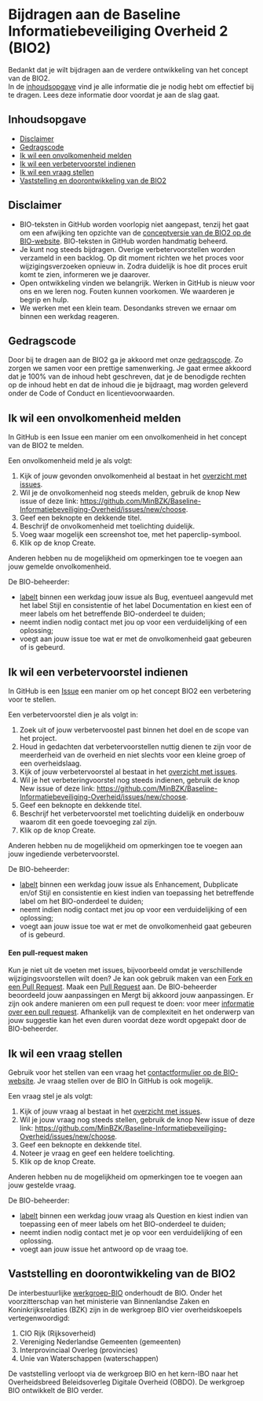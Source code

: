 # Bijdragen aan de Baseline Informatiebeveiliging Overheid 2 (BIO2)
Bedankt dat je wilt bijdragen aan de verdere ontwikkeling van het concept van de BIO2.<br>
In de [inhoudsopgave](#inhoudsopgave) vind je alle informatie die je nodig hebt om effectief bij te dragen.
Lees deze informatie door voordat je aan de slag gaat.

## Inhoudsopgave
- [Disclaimer](#disclaimer)
- [Gedragscode](#gedragscode)
- [Ik wil een onvolkomenheid melden](#ik-wil-een-onvolkomenheid-melden)
- [Ik wil een verbetervoorstel indienen](#ik-wil-een-verbetervoorstel-indienen)
- [Ik wil een vraag stellen](#ik-wil-een-vraag-stellen)
- [Vaststelling en doorontwikkeling van de BIO2](#vaststelling-en-doorontwikkeling-van-de-bio2) 

## Disclaimer
- BIO-teksten in GitHub worden voorlopig niet aangepast, tenzij het gaat om een afwijking ten opzichte van de [conceptversie van de BIO2 op de BIO-website](https://www.bio-overheid.nl/category/producten/bio).
BIO-teksten in GitHub worden handmatig beheerd.
- Je kunt nog steeds bijdragen. 
Overige verbetervoorstellen worden verzameld in een backlog.
Op dit moment richten we het proces voor wijzigingsverzoeken opnieuw in.
Zodra duidelijk is hoe dit proces eruit komt te zien, informeren we je daarover.
- Open ontwikkeling vinden we belangrijk.
Werken in GitHub is nieuw voor ons en we leren nog.
Fouten kunnen voorkomen.
We waarderen je begrip en hulp.
- We werken met een klein team.
Desondanks streven we ernaar om binnen een werkdag reageren.

## Gedragscode
Door bij te dragen aan de BIO2 ga je akkoord met onze [gedragscode](https://github.com/MinBZK/Baseline-Informatiebeveiliging-Overheid?tab=coc-ov-file). 
Zo zorgen we samen voor een prettige samenwerking. 
Je gaat ermee akkoord dat je 100% van de inhoud hebt geschreven, dat je de benodigde rechten op de inhoud hebt en dat de inhoud die je bijdraagt, mag worden geleverd onder de Code of Conduct en licentievoorwaarden.

## Ik wil een onvolkomenheid melden
In GitHub is een Issue een manier om een onvolkomenheid in het concept van de BIO2 te melden.

Een onvolkomenheid meld je als volgt:
1. Kijk of jouw gevonden onvolkomenheid al bestaat in het [overzicht met issues](https://github.com/MinBZK/Baseline-Informatiebeveiliging-Overheid/issues).
2. Wil je de onvolkomenheid nog steeds melden, gebruik de knop New issue of deze link: https://github.com/MinBZK/Baseline-Informatiebeveiliging-Overheid/issues/new/choose.
3. Geef een beknopte en dekkende titel.
4. Beschrijf de onvolkomenheid met toelichting duidelijk.
5. Voeg waar mogelijk een screenshot toe, met het paperclip-symbool.
6. Klik op de knop Create.

Anderen hebben nu de mogelijkheid om opmerkingen toe te voegen aan jouw gemelde onvolkomenheid.<br>

De BIO-beheerder:
- [labelt](https://github.com/MinBZK/Baseline-Informatiebeveiliging-Overheid/labels) binnen een werkdag jouw issue als Bug, eventueel aangevuld met het label Stijl en consistentie of het label Documentation en kiest een of meer labels om het betreffende BIO-onderdeel te duiden;
- neemt indien nodig contact met jou op voor een verduidelijking of een oplossing;
- voegt aan jouw issue toe wat er met de onvolkomenheid gaat gebeuren of is gebeurd.

## Ik wil een verbetervoorstel indienen
In GitHub is een [Issue](https://github.com/MinBZK/Baseline-Informatiebeveiliging-Overheid/issues) een manier om op het concept BIO2 een verbetering voor te stellen.<br>

Een verbetervoorstel dien je als volgt in:
1. Zoek uit of jouw verbetervoostel past binnen het doel en de scope van het project.
2. Houd in gedachten dat verbetervoorstellen nuttig dienen te zijn voor de meerderheid van de overheid en niet slechts voor een kleine groep of een overheidslaag.
3. Kijk of jouw verbetervoorstel al bestaat in het [overzicht met issues](https://github.com/MinBZK/Baseline-Informatiebeveiliging-Overheid/issues).
4. Wil je het verbeteringvoorstel nog steeds indienen, gebruik de knop New issue of deze link: https://github.com/MinBZK/Baseline-Informatiebeveiliging-Overheid/issues/new/choose.
5. Geef een beknopte en dekkende titel.
6. Beschrijf het verbetervoorstel met toelichting duidelijk en onderbouw waarom dit een goede toevoeging zal zijn.
7. Klik op de knop Create.

Anderen hebben nu de mogelijkheid om opmerkingen toe te voegen aan jouw ingediende verbetervoorstel.<br>

De BIO-beheerder:
- [labelt](https://github.com/MinBZK/Baseline-Informatiebeveiliging-Overheid/labels) binnen een werkdag jouw issue als Enhancement, Dubplicate en/of Stijl en consistentie en kiest indien van toepassing het betreffende label om het BIO-onderdeel te duiden;
- neemt indien nodig contact met jou op voor een verduidelijking of een oplossing;
- voegt aan jouw issue toe wat er met de onvolkomenheid gaat gebeuren of is gebeurd.

#### Een pull-request maken
Kun je niet uit de voeten met issues, bijvoorbeeld omdat je verschillende wijzigingsvoorstellen wilt doen? 
Je kan ook gebruik maken van een [Fork en een Pull Request](https://docs.github.com/en/pull-requests/collaborating-with-pull-requests/working-with-forks).
Maak een [Pull Request](https://github.com/MinBZK/Baseline-Informatiebeveiliging-Overheid/pull-request) aan.
De BIO-beheerder beoordeeld jouw aanpassingen en Mergt bij akkoord jouw aanpassingen.
Er zijn ook andere manieren om een pull request te doen: voor meer [informatie over een pull request](https://docs.github.com/en/pull-requests/collaborating-with-pull-requests/proposing-changes-to-your-work-with-pull-requests/creating-a-pull-request).
Afhankelijk van de complexiteit en het onderwerp van jouw suggestie kan het even duren voordat deze wordt opgepakt door de BIO-beheerder.

## Ik wil een vraag stellen
Gebruik voor het stellen van een vraag het [contactformulier op de BIO-website](https://www.bio-overheid.nl/contact/). 
Je vraag stellen over de BIO In GitHub is ook mogelijk.

Een vraag stel je als volgt:
1. Kijk of jouw vraag al bestaat in het [overzicht met issues](https://github.com/MinBZK/Baseline-Informatiebeveiliging-Overheid/issues).
2. Wil je jouw vraag nog steeds stellen, gebruik de knop New issue of deze link: https://github.com/MinBZK/Baseline-Informatiebeveiliging-Overheid/issues/new/choose.
3. Geef een beknopte en dekkende titel.
4. Noteer je vraag en geef een heldere toelichting.
5. Klik op de knop Create.

Anderen hebben nu de mogelijkheid om opmerkingen toe te voegen aan jouw gestelde vraag.<br>

De BIO-beheerder:
- [labelt](https://github.com/MinBZK/Baseline-Informatiebeveiliging-Overheid/labels) binnen een werkdag jouw vraag als Question en kiest indien van toepassing een of meer labels om het BIO-onderdeel te duiden;
- neemt indien nodig contact met je op voor een verduidelijking of een oplossing.
- voegt aan jouw issue het antwoord op de vraag toe.

## Vaststelling en doorontwikkeling van de BIO2 
De interbestuurlijke [werkgroep-BIO](https://www.digitaleoverheid.nl/overzicht-van-alle-onderwerpen/cybersecurity/bio-en-ensia/baseline-informatiebeveiliging-overheid/#:~:text=De%20interbestuurlijke%20werkgroep%2DBIO%20draagt,Overleg%20en%20Unie%20van%20Waterschappen.) onderhoudt de BIO.
Onder het voorzitterschap van het ministerie van Binnenlandse Zaken en Koninkrijksrelaties (BZK) zijn in de werkgroep BIO vier overheidskoepels vertegenwoordigd: 
1.  CIO Rijk (Rijksoverheid)
2.  Vereniging Nederlandse Gemeenten (gemeenten)
3.  Interprovinciaal Overleg (provincies)
4.  Unie van Waterschappen (waterschappen)

De vaststelling verloopt via de werkgroep BIO en het kern-IBO naar het Overheidsbreed Beleidsoverleg Digitale Overheid (OBDO). De werkgroep BIO ontwikkelt de BIO verder.
